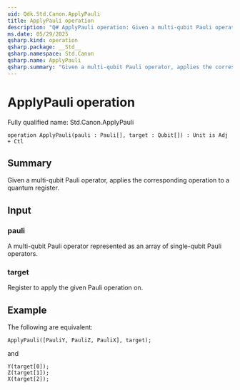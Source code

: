 ```yaml
---
uid: Qdk.Std.Canon.ApplyPauli
title: ApplyPauli operation
description: "Q# ApplyPauli operation: Given a multi-qubit Pauli operator, applies the corresponding operation to a quantum register."
ms.date: 05/29/2025
qsharp.kind: operation
qsharp.package: __Std__
qsharp.namespace: Std.Canon
qsharp.name: ApplyPauli
qsharp.summary: "Given a multi-qubit Pauli operator, applies the corresponding operation to a quantum register."
---
```


# ApplyPauli operation

Fully qualified name: Std.Canon.ApplyPauli

```qsharp
operation ApplyPauli(pauli : Pauli[], target : Qubit[]) : Unit is Adj + Ctl
```

## Summary
Given a multi-qubit Pauli operator, applies the corresponding operation
to a quantum register.

## Input
### pauli
A multi-qubit Pauli operator represented as an array of single-qubit Pauli operators.
### target
Register to apply the given Pauli operation on.

## Example
The following are equivalent:
```qsharp
ApplyPauli([PauliY, PauliZ, PauliX], target);
```
and
```qsharp
Y(target[0]);
Z(target[1]);
X(target[2]);
```
